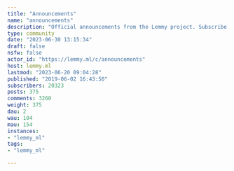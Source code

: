```yaml
---
title: "Announcements" 
name: "announcements"
description: "Official announcements from the Lemmy project. Subscribe to this community or add it to your RSS reader in order to be notified about new releases and important updates.You can also find major news on [join-lemmy.org](https://join-lemmy.org/news)"
type: community
date: "2023-06-30 13:15:34"
draft: false
nsfw: false
actor_id: "https://lemmy.ml/c/announcements"
host: lemmy.ml
lastmod: "2023-06-20 09:04:28"
published: "2019-06-02 16:43:50"
subscribers: 20323
posts: 375
comments: 3260
weight: 375
dau: 2
wau: 104
mau: 154
instances:
- "lemmy_ml"
tags: 
- "lemmy_ml"

---
```

